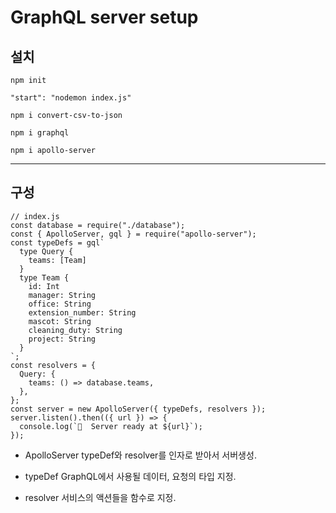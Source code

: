 # GraphQL server setup

## 설치

```
npm init

"start": "nodemon index.js"

npm i convert-csv-to-json

npm i graphql

npm i apollo-server
```

---

## 구성

```
// index.js
const database = require("./database");
const { ApolloServer, gql } = require("apollo-server");
const typeDefs = gql`
  type Query {
    teams: [Team]
  }
  type Team {
    id: Int
    manager: String
    office: String
    extension_number: String
    mascot: String
    cleaning_duty: String
    project: String
  }
`;
const resolvers = {
  Query: {
    teams: () => database.teams,
  },
};
const server = new ApolloServer({ typeDefs, resolvers });
server.listen().then(({ url }) => {
  console.log(`🚀  Server ready at ${url}`);
});

```

- ApolloServer
  typeDef와 resolver를 인자로 받아서 서버생성.

- typeDef
  GraphQL에서 사용될 데이터, 요청의 타입 지정.

- resolver
  서비스의 액션들을 함수로 지정.
